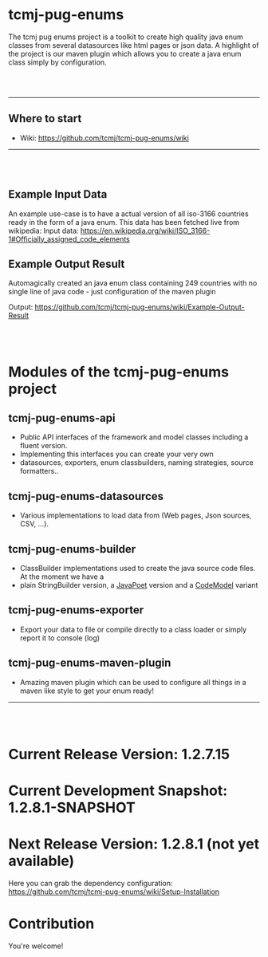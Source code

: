 # tcmj-pug-enums
The tcmj pug enums project is a toolkit to create high quality java enum classes from several datasources like html pages or json data. 
A highlight of the project is our maven plugin which allows you to create a java enum class simply by configuration.


<br/><br/>
***

## Where to start
* Wiki: https://github.com/tcmj/tcmj-pug-enums/wiki

***
<br/><br/>
## Example Input Data
An example use-case is to have a actual version of all iso-3166 countries ready in the form of a java enum. This data has been fetched live from wikipedia:
Input data: https://en.wikipedia.org/wiki/ISO_3166-1#Officially_assigned_code_elements

## Example Output Result 
Automagically created an java enum class containing 249 countries with no single line of java code - just configuration of the maven plugin

Output: https://github.com/tcmj/tcmj-pug-enums/wiki/Example-Output-Result

<br/><br/>

# Modules of the **tcmj-pug-enums** project

## tcmj-pug-enums-api
* Public API interfaces of the framework and model classes including a fluent version.
* Implementing this interfaces you can create your very own 
 * datasources, exporters, enum classbuilders, naming strategies, source formatters..

## tcmj-pug-enums-datasources
* Various implementations to load data from (Web pages, Json sources, CSV, ...).

## tcmj-pug-enums-builder
* ClassBuilder implementations used to create the java source code files. At the moment we have a 
 * plain StringBuilder version, a [JavaPoet](https://github.com/square/javapoet) version and a [CodeModel](https://mvnrepository.com/artifact/com.sun.codemodel/codemodel) variant

## tcmj-pug-enums-exporter
* Export your data to file or compile directly to a class loader or simply report it to console (log)

## tcmj-pug-enums-maven-plugin
*  Amazing maven plugin which can be used to configure all things in a maven like style to get your enum ready! 



---
<br/><br/>

# Current Release Version: 1.2.7.15
# Current Development Snapshot: 1.2.8.1-SNAPSHOT
# Next Release Version: 1.2.8.1 (not yet available)

Here you can grab the dependency configuration: https://github.com/tcmj/tcmj-pug-enums/wiki/Setup-Installation



# Contribution
You're welcome! 



